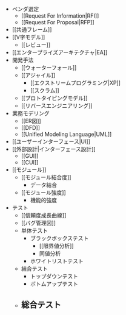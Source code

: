 - ベンダ選定
	- [[Request For Information|RFI]]
	- [[Request For Proposal|RFP]]
- [[共通フレーム]]
- [[V字モデル]]
	- [[レビュー]]
- [[エンタープライズアーキテクチャ|EA]]
- 開発手法
	- [[ウォーターフォール]]
	- [[アジャイル]]
		- [[エクストリームプログラミング|XP]]
		- [[スクラム]]
	- [[プロトタイピングモデル]]
	- [[リバースエンジニアリング]]
- 業務モデリング
	- [[ER図]]
	- [[DFD]]
	- [[Unified Modeling Language|UML]]
- [[ユーザーインターフェース|UI]]
- [[外部設計|インターフェース設計]]
	- [[GUI]]
	- [[CUI]]
- [[モジュール]]
	- [[モジュール結合度]]
		- データ結合
	- [[モジュール強度]]
		- 機能的強度
- テスト
	- [[信頼度成長曲線]]
	- [[バグ管理図]]
	- 単体テスト
		- ブラックボックステスト
			- [[限界値分析]]
			- 同値分析
		- ホワイトリストテスト
	- 結合テスト
		- トップダウンテスト
		- ボトムアップテスト
	- 総合テスト
		- 
